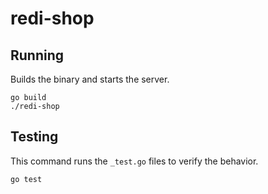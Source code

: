 # redi-shop

## Running
Builds the binary and starts the server.
```
go build
./redi-shop
```

## Testing

This command runs the `_test.go` files to verify the behavior.
```
go test
```
